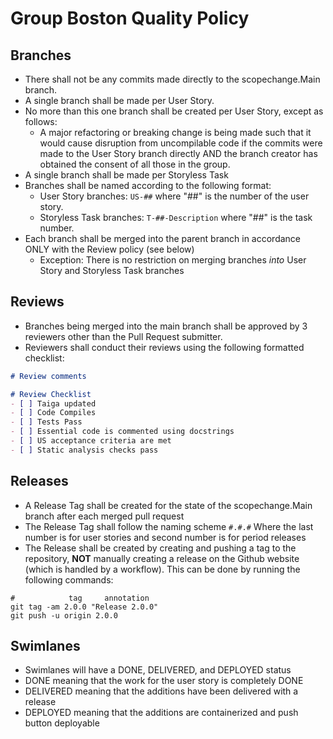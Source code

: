 # Group Boston Quality Policy

## Branches

* There shall not be any commits made directly to the scopechange.Main branch.
* A single branch shall be made per User Story.
* No more than this one branch shall be created per User Story, except as follows:
    * A major refactoring or breaking change is being made such that it would cause disruption from uncompilable code if
      the commits were made to the User Story branch directly AND the branch creator has obtained the consent of all
      those in the group.
* A single branch shall be made per Storyless Task
* Branches shall be named according to the following format:
    * User Story branches: `US-##` where "##" is the number of the user story.
    * Storyless Task branches: `T-##-Description` where "##" is the task number.
* Each branch shall be merged into the parent branch in accordance ONLY with the Review policy (see below)
    * Exception: There is no restriction on merging branches *into* User Story and Storyless Task branches

## Reviews

* Branches being merged into the main branch shall be approved by 3 reviewers other than the Pull Request submitter.
* Reviewers shall conduct their reviews using the following formatted checklist:

```markdown
# Review comments

# Review Checklist
- [ ] Taiga updated
- [ ] Code Compiles
- [ ] Tests Pass
- [ ] Essential code is commented using docstrings
- [ ] US acceptance criteria are met
- [ ] Static analysis checks pass
```

## Releases

* A Release Tag shall be created for the state of the scopechange.Main branch after each merged pull request
* The Release Tag shall follow the naming scheme `#.#.#` Where the last number is for user stories and second number is
  for period releases
* The Release shall be created by creating and pushing a tag to the repository, **NOT** manually creating a release on the Github website (which is handled by a workflow). This can be done by running the following commands:
```shell
#            tag     annotation
git tag -am 2.0.0 "Release 2.0.0"
git push -u origin 2.0.0
```

## Swimlanes

* Swimlanes will have a DONE, DELIVERED, and DEPLOYED status
* DONE meaning that the work for the user story is completely DONE
* DELIVERED meaning that the additions have been delivered with a release
* DEPLOYED meaning that the additions are containerized and push button deployable
